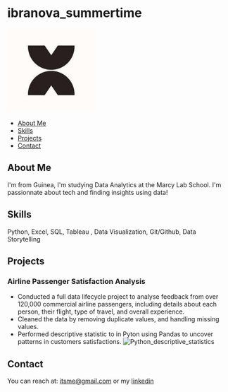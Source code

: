# ibranova_summertime

![MyImage](assets/marcy.jpeg)

* [About Me](#About-Me)
* [Skills](#Skills)
* [Projects](#Projects) 
* [Contact](#Contact)

## About Me

I'm from Guinea, I'm studying Data Analytics at the Marcy Lab School. I'm passionnate about tech and finding insights using data!

## Skills

Python, Excel, SQL, Tableau , Data Visualization, Git/Github, Data Storytelling

## Projects 

### Airline Passenger Satisfaction Analysis
- Conducted a full data lifecycle project to analyse feedback from over 120,000 commercial airline passengers, including details about each person, their flight, type of travel, and overall experience.
- Cleaned the data by removing duplicate values, and handling missing values.
- Performed descriptive statistic to in Pyton using Pandas to uncover patterns in customers satisfactions. 
![Python_descriptive_statistics](assets/python_analysis)

## Contact

You can reach at: itsme@gmail.com or my [linkedin](https://www.linkedin.com/in/ibrahima-diallo-58092b270/) 
